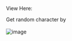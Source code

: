 View Here:

Get random character by <br> <br>
![image](https://user-images.githubusercontent.com/57677949/157841962-bc860d66-b5a0-452d-be6b-b1d88883e9ec.png)

